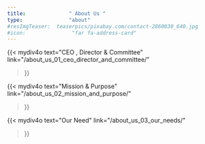```yaml
---
title:              " About Us "
type:               "about"
#resImgTeaser:  teaserpics/pixabay.com/contact-2860030_640.jpg
#icon:               "far fa-address-card"
---
```




{{< mydiv4o text="CEO , Director & Committee"
link="/about_us_01_ceo_director_and_committee/"
>}}

{{< mydiv4o text="Mission & Purpose"
link="/about_us_02_mission_and_purpose/"
>}}

{{< mydiv4o text="Our Need"
link="/about_us_03_our_needs/"
>}}

